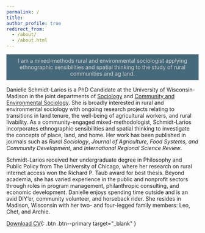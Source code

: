 ```yaml
---
permalink: /
title: 
author_profile: true
redirect_from: 
  - /about/
  - /about.html
---
```


<div style="background-color:#46697b; padding: 0.5rem 1rem; text-align: center; border-bottom: 0.5px solid #ccc;">
  <p style="margin: 0; color:#D3D3D3;">
    I am a mixed-methods rural and environmental sociologist applying ethnographic sensibilities and spatial thinking to the study of rural communities and ag land.
  </p>
</div>

<!-- Spacer to separate the banner from the rest of the page -->
<div style="margin-top: 1rem;"></div>


Danielle Schmidt-Larios is a PhD Candidate at the University of Wisconsin-Madison in the joint departments of <a href="https://sociology.wisc.edu/staff/schmidt-danielle/"> Sociology</a> and <a href="https://dces.wisc.edu/directory/danielle-schmidt/"> Community and Environmental Sociology</a>. She is broadly interested in rural and environmental sociology with ongoing research projects relating to transitions in land tenure, the well-being of agricultural workers, and rural livability. As a community-engaged mixed-methodologist, Schmidt-Larios incorporates ethnographic sensibilities and spatial thinking to investigate the concepts of place, land, and home. Her work has been published in journals such as _Rural Sociology_, _Journal of Agriculture, Food Systems, and Community Development_, and _International Regional Science Review_. 

Schmidt-Larios received her undergraduate degree in Philosophy and Public Policy from The University of Chicago, where her research on rural internet access won the Richard P. Taub award for best thesis. Beyond academia, she has varied experience in the public and nonprofit sectors through roles in program management, philanthropic consulting, and economic development. Danielle enjoys spending time outside and is an avid DIY’er, community volunteer, and horseback rider. She resides in Madison, Wisconsin with her two- and four-legged family members: Leo, Chet, and Archie.

[Download CV](files/Aug2025_CV_Schmidt.pdf){: .btn .btn--primary target="_blank" }

